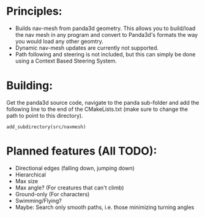
Principles:
===================
- Builds nav-mesh from panda3d geometry. This allows you to build/load the nav mesh in any program and convert to Panda3d's formats the way you would load any other geomtry.
- Dynamic nav-mesh updates are currently not supported.
- Path following and steering is not included, but this can simply be done using a Context Based Steering System.

Building:
===================
Get the panda3d source code, navigate to the panda sub-folder and add the following line to the end of the 
CMakeLists.txt (make sure to change the path to point to this directory).
```
add_subdirectory(src/navmesh)
```


Planned features (All TODO):
===================

- Directional edges (falling down, jumping down)
- Hierarchical
- Max size
- Max angle? (For creatures that can't climb)
- Ground-only (For characters)
- Swimming/Flying?
- Maybe: Search only smooth paths, i.e. those minimizing turning angles

